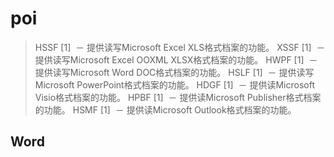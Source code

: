 # poi

> HSSF [1]  － 提供读写Microsoft Excel XLS格式档案的功能。
> XSSF [1]  － 提供读写Microsoft Excel OOXML XLSX格式档案的功能。
> HWPF [1]  － 提供读写Microsoft Word DOC格式档案的功能。
> HSLF [1]  － 提供读写Microsoft PowerPoint格式档案的功能。
> HDGF [1]  － 提供读Microsoft Visio格式档案的功能。
> HPBF [1]  － 提供读Microsoft Publisher格式档案的功能。
> HSMF [1]  － 提供读Microsoft Outlook格式档案的功能。







## Word

